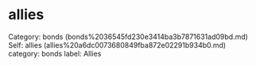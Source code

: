 # allies

Category: bonds (bonds%2036545fd230e3414ba3b7871631ad09bd.md)
Self: allies (allies%20a6dc0073680849fba872e02291b934b0.md)
category: bonds
label: Allies

[](Untitled%20d545faa4d79c47ceb362fc64384ff9fe.md)